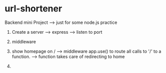 # url-shortener
Backend mini Project --> just for some node.js practice

1. Create a server --> express --> listen to port

2. middleware 

3. show homepage on / --> middleware app.use() to route all calls to '/' to a function. --> function takes care of redirecting to home

4.
